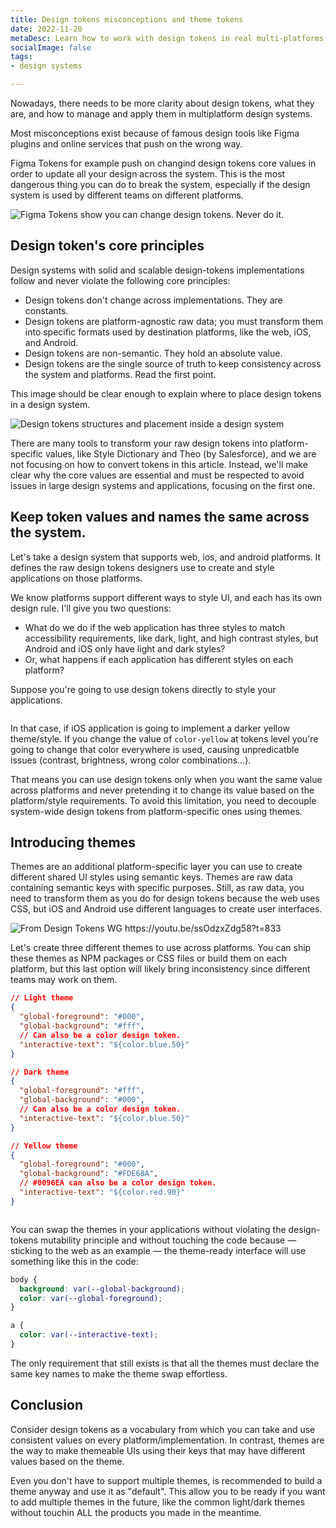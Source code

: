 ```yaml
---
title: Design tokens misconceptions and theme tokens
date: 2022-11-20
metaDesc: Learn how to work with design tokens in real multi-platforms design systems.
socialImage: false
tags:
- design systems

---
```


Nowadays, there needs to be more clarity about design tokens, what they are, and how to manage and apply them in multiplatform design systems.

Most misconceptions exist because of famous design tools like Figma plugins and online services that push on the wrong way.

Figma Tokens for example push on changind design tokens core values in order to update all your design across the system. This is the most dangerous thing you can do to break the system, especially if the design system is used by different teams on different platforms.

<img title="Figma Tokens show you can change design tokens. Never do it." data-src="/images/stories/figma-tokens-wrong-usage.gif">

## Design token's core principles

Design systems with solid and scalable design-tokens implementations follow and never violate the following core principles:

- Design tokens don't change across implementations. They are constants.
- Design tokens are platform-agnostic raw data; you must transform them into specific formats used by destination platforms, like the web, iOS, and Android.
- Design tokens are non-semantic. They hold an absolute value.
- Design tokens are the single source of truth to keep consistency across the system and platforms. Read the first point.

This image should be clear enough to explain where to place design tokens in a design system.

<img title="Design tokens structures and placement inside a design system" data-src="/images/stories/ds-structure.png">

There are many tools to transform your raw design tokens into platform-specific values, like Style Dictionary and Theo (by Salesforce), and we are not focusing on how to convert tokens in this article. Instead, we'll make clear why the core values are essential and must be respected to avoid issues in large design systems and applications, focusing on the first one.

## Keep token values and names the same across the system.

Let's take a design system that supports web, ios, and android platforms. It defines the raw design tokens designers use to create and style applications on those platforms.

We know platforms support different ways to style UI, and each has its own design rule. I'll give you two questions:

- What do we do if the web application has three styles to match accessibility requirements, like dark, light, and high contrast styles, but Android and iOS only have light and dark styles?
- Or, what happens if each application has different styles on each platform?

Suppose you're going to use design tokens directly to style your applications.

<img data-src="/images/stories/ds-apps.svg">

In that case, if iOS application is going to implement a darker yellow theme/style. If you change the value of `color-yellow` at tokens level you're going to change that color everywhere is used, causing unpredicatble issues (contrast, brightness, wrong color combinations...).

That means you can use design tokens only when you want the same value across platforms and never pretending it to change its value based on the platform/style requirements. To avoid this limitation, you need to decouple system-wide design tokens from platform-specific ones using themes.

## Introducing themes

Themes are an additional platform-specific layer you can use to create different shared UI styles using semantic keys. Themes are raw data containing semantic keys with specific purposes. Still, as raw data, you need to transform them as you do for design tokens because the web uses CSS, but iOS and Android use different languages to create user interfaces.

<img title="From Design Tokens WG https://youtu.be/ssOdzxZdg58?t=833" data-src="/images/stories/tokens-themes.png">


Let's create three different themes to use across platforms. You can ship these themes as NPM packages or CSS files or build them on each platform, but this last option will likely bring inconsistency since different teams may work on them.

```json
// Light theme
{
  "global-foreground": "#000",
  "global-background": "#fff",
  // Can also be a color design token.
  "interactive-text": "${color.blue.50}"
}
```

```json
// Dark theme
{
  "global-foreground": "#fff",
  "global-background": "#000",
  // Can also be a color design token.
  "interactive-text": "${color.blue.50}"
}
```

```json
// Yellow theme
{
  "global-foreground": "#000",
  "global-background": "#FDE68A",
  // #0096EA can also be a color design token.
  "interactive-text": "${color.red.90}"
}
```

<img data-src="/images/stories/frame-6.svg">

You can swap the themes in your applications without violating the design-tokens mutability principle and without touching the code because — sticking to the web as an example — the theme-ready interface will use something like this in the code:

```css
body {
  background: var(--global-background);
  color: var(--global-foreground);
}

a {
  color: var(--interactive-text);
}
```

The only requirement that still exists is that all the themes must declare the same key names to make the theme swap effortless.

## Conclusion

Consider design tokens as a vocabulary from which you can take and use consistent values on every platform/implementation. In contrast, themes are the way to make themeable UIs using their keys that may have different values based on the theme.

Even you don't have to support multiple themes, is recommended to build a theme anyway and use it as "default". This allow you to be ready if you want to add multiple themes in the future, like the common light/dark themes without touchin ALL the products you made in the meantime.
